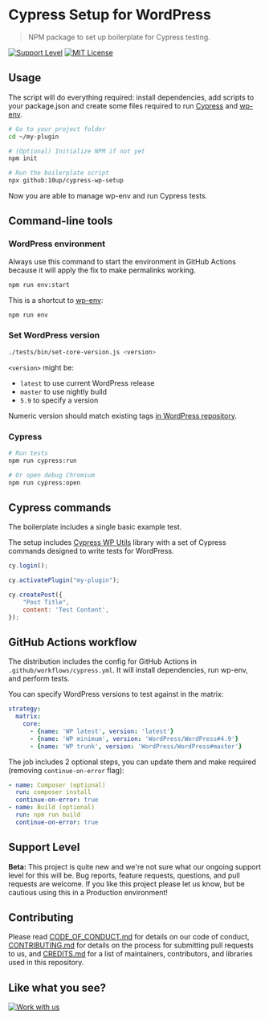 # Cypress Setup for WordPress

> NPM package to set up boilerplate for Cypress testing.

[![Support Level](https://img.shields.io/badge/support-beta-blueviolet.svg)](#support-level) [![MIT License](https://img.shields.io/github/license/10up/cypress-wp-setup.svg)](https://github.com/10up/cypress-wp-setup/blob/develop/LICENSE.md)

## Usage

The script will do everything required: install dependencies, add scripts to your package.json and create some files required to run [Cypress](https://www.cypress.io/) and [wp-env](https://developer.wordpress.org/block-editor/reference-guides/packages/packages-env/).

```bash
# Go to your project folder
cd ~/my-plugin

# (Optional) Initialize NPM if not yet
npm init

# Run the boilerplate script
npx github:10up/cypress-wp-setup
```

Now you are able to manage wp-env and run Cypress tests.

## Command-line tools

### WordPress environment

Always use this command to start the environment in GitHub Actions because it will apply the fix to make permalinks working.

```bash
npm run env:start
```

This is a shortcut to [wp-env](https://developer.wordpress.org/block-editor/reference-guides/packages/packages-env/):

```bash
npm run env
```

### Set WordPress version

```bash
./tests/bin/set-core-version.js <version>
```

`<version>` might be:
- `latest` to use current WordPress release
- `master` to use nightly build
- `5.9` to specify a version

Numeric version should match existing tags [in WordPress repository](https://github.com/WordPress/WordPress/tags).

### Cypress

```bash
# Run tests
npm run cypress:run

# Or open debug Chromium
npm run cypress:open
```

## Cypress commands

The boilerplate includes a single basic example test.

The setup includes [Cypress WP Utils](https://10up.github.io/cypress-wp-utils/) library with a set of Cypress commands designed to write tests for WordPress.

```javascript
cy.login();

cy.activatePlugin("my-plugin");

cy.createPost({
	"Post Title",
	content: 'Test Content',
});
```

## GitHub Actions workflow

The distribution includes the config for GitHub Actions in `.github/workflows/cypress.yml`. It will install dependencies, run wp-env, and perform tests.

You can specify WordPress versions to test against in the matrix:

```yml
strategy:
  matrix:
    core:
      - {name: 'WP latest', version: 'latest'}
      - {name: 'WP minimum', version: 'WordPress/WordPress#4.9'}
      - {name: 'WP trunk', version: 'WordPress/WordPress#master'}
```

The job includes 2 optional steps, you can update them and make required (removing `continue-on-error` flag):

```yml
- name: Composer (optional)
  run: composer install
  continue-on-error: true
- name: Build (optional)
  run: npm run build
  continue-on-error: true
```

## Support Level

**Beta:** This project is quite new and we're not sure what our ongoing support level for this will be. Bug reports, feature requests, questions, and pull requests are welcome. If you like this project please let us know, but be cautious using this in a Production environment!

## Contributing

Please read [CODE_OF_CONDUCT.md](https://github.com/10up/cypress-wp-setup/blob/develop/CODE_OF_CONDUCT.md) for details on our code of conduct, [CONTRIBUTING.md](https://github.com/10up/cypress-wp-setup/blob/develop/CONTRIBUTING.md) for details on the process for submitting pull requests to us, and [CREDITS.md](https://github.com/10up/cypress-wp-setup/blob/develop/CREDITS.md) for a list of maintainers, contributors, and libraries used in this repository.

## Like what you see?

[![Work with us](https://10up.com/uploads/2016/10/10up-Github-Banner.png)](http://10up.com/contact/)
